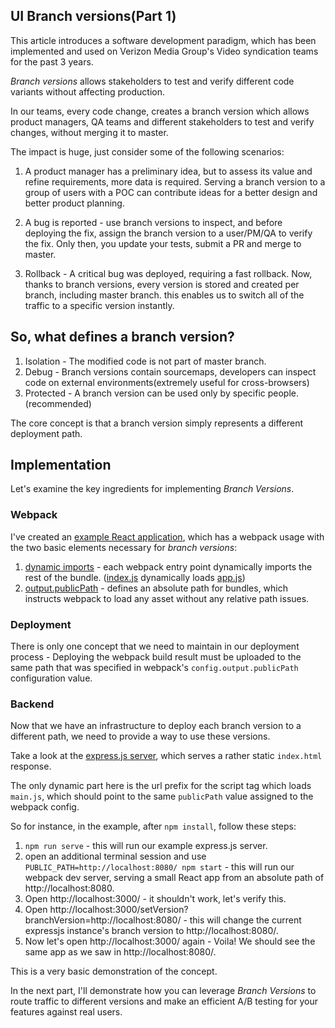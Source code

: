 ## UI Branch versions(Part 1)

This article introduces a software development paradigm, which has been implemented and used on Verizon Media Group's Video syndication teams for the past 3 years.

_Branch versions_ allows stakeholders to test and verify different code variants without affecting production.

In our teams, every code change, creates a branch version which allows product managers, QA teams and different stakeholders to test and verify changes, without merging it to master.

The impact is huge, just consider some of the following scenarios:

1. A product manager has a preliminary idea, but to assess its value and refine requirements, more data is required.
Serving a branch version to a group of users with a POC can contribute ideas for a better design and better product planning.

2. A bug is reported - use branch versions to inspect, and before deploying the fix, assign the branch version to a user/PM/QA to verify the fix.
Only then, you update your tests, submit a PR and merge to master.

3. Rollback - A critical bug was deployed, requiring a fast rollback. Now, thanks to branch versions, every version is stored and created per branch, including master branch. this enables us to switch all of the traffic to a specific version instantly.

## So, what defines a branch version?

1. Isolation - The modified code is not part of master branch.
2. Debug - Branch versions contain sourcemaps, developers can inspect code on external environments(extremely useful for cross-browsers)
3. Protected - A branch version can be used only by specific people. (recommended)

The core concept is that a branch version simply represents a different deployment path.

## Implementation

Let's examine the key ingredients for implementing _Branch Versions_.

### Webpack

I've created an [example React application](https://github.com/eranshapira/webpack-branch-versions), which has a webpack usage with the two basic elements necessary for _branch versions_:

1. [dynamic imports](https://webpack.js.org/guides/code-splitting/#dynamic-imports) - each webpack entry point dynamically imports the rest of the bundle. ([index.js](https://github.com/eranshapira/webpack-branch-versions/blob/master/src/index.js) dynamically loads [app.js](https://github.com/eranshapira/webpack-branch-versions/blob/master/src/app.js))
2. [output.publicPath](https://webpack.js.org/configuration/output/#outputpublicpath) - defines an absolute path for bundles, which instructs webpack to load any asset without any relative path issues.

### Deployment

There is only one concept that we need to maintain in our deployment process - Deploying the webpack build result must be uploaded to the same path that was specified in webpack's `config.output.publicPath` configuration value.

### Backend

Now that we have an infrastructure to deploy each branch version to a different path, we need to provide a way to use these versions.

Take a look at the [express.js server](https://github.com/eranshapira/webpack-branch-versions/blob/master/server/index.js), which serves a rather static `index.html` response.

The only dynamic part here is the url prefix for the script tag which loads `main.js`, which should point to the same `publicPath` value assigned to the webpack config.

So for instance, in the example, after `npm install`, follow these steps:
1. `npm run serve` - this will run our example express.js server.
2. open an additional terminal session and use `PUBLIC_PATH=http://localhost:8080/ npm start` - this will run our webpack dev server, serving a small React app from an absolute path of http://localhost:8080.
3. Open http://localhost:3000/ - it shouldn't work, let's verify this.
4. Open http://localhost:3000/setVersion?branchVersion=http://localhost:8080/ - this will change the current expressjs instance's branch version to http://localhost:8080/.
5. Now let's open http://localhost:3000/ again - Voila! We should see the same app as we saw in http://localhost:8080/.

This is a very basic demonstration of the concept.

In the next part, I'll demonstrate how you can leverage _Branch Versions_ to route traffic to different versions and make an efficient A/B testing for your features against real users.